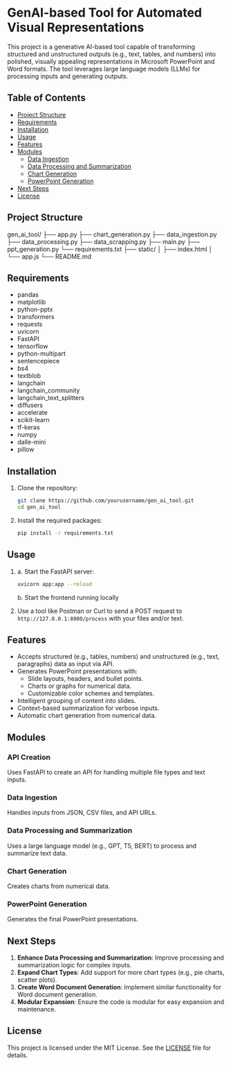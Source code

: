 # GenAI-based Tool for Automated Visual Representations

This project is a generative AI-based tool capable of transforming structured and unstructured outputs (e.g., text, tables, and numbers) into polished, visually appealing representations in Microsoft PowerPoint and Word formats. The tool leverages large language models (LLMs) for processing inputs and generating outputs.

## Table of Contents

- [Project Structure](#project-structure)
- [Requirements](#requirements)
- [Installation](#installation)
- [Usage](#usage)
- [Features](#features)
- [Modules](#modules)
  - [Data Ingestion](#data-ingestion)
  - [Data Processing and Summarization](#data-processing-and-summarization)
  - [Chart Generation](#chart-generation)
  - [PowerPoint Generation](#powerpoint-generation)
- [Next Steps](#next-steps)
- [License](#license)

## Project Structure

gen_ai_tool/ 
├── app.py 
├── chart_generation.py 
├── data_ingestion.py 
├── data_processing.py 
├── data_scrapping.py 
├── main.py 
├── ppt_generation.py 
└── requirements.txt 
├── static/ 
│ ├── index.html 
│ └── app.js 
└── README.md


## Requirements

- pandas
- matplotlib
- python-pptx
- transformers 
- requests
- uvicorn
- FastAPI
- tensorflow
- python-multipart
- sentencepiece
- bs4
- textblob
- langchain
- langchain_community
- langchain_text_splitters
- diffusers
- accelerate
- scikit-learn
- tf-keras
- numpy
- dalle-mini
- pillow


## Installation

1. Clone the repository:
    ```bash
    git clone https://github.com/yourusername/gen_ai_tool.git
    cd gen_ai_tool
    ```

2. Install the required packages:
    ```bash
    pip install -r requirements.txt
    ```

## Usage

1. a. Start the FastAPI server:
    ```bash
    uvicorn app:app --reload
    ```
   b. Start the frontend running locally

2. Use a tool like Postman or Curl to send a POST request to `http://127.0.0.1:8000/process` with your files and/or text.

## Features

- Accepts structured (e.g., tables, numbers) and unstructured (e.g., text, paragraphs) data as input via API.
- Generates PowerPoint presentations with:
  - Slide layouts, headers, and bullet points.
  - Charts or graphs for numerical data.
  - Customizable color schemes and templates.
- Intelligent grouping of content into slides.
- Context-based summarization for verbose inputs.
- Automatic chart generation from numerical data.

## Modules

### API Creation

Uses FastAPI to create an API for handling multiple file types and text inputs.

### Data Ingestion

Handles inputs from JSON, CSV files, and API URLs.

### Data Processing and Summarization

Uses a large language model (e.g., GPT, T5, BERT) to process and summarize text data.

### Chart Generation

Creates charts from numerical data.

### PowerPoint Generation

Generates the final PowerPoint presentations.

## Next Steps

1. **Enhance Data Processing and Summarization**: Improve processing and summarization logic for complex inputs.
2. **Expand Chart Types**: Add support for more chart types (e.g., pie charts, scatter plots).
3. **Create Word Document Generation**: Implement similar functionality for Word document generation.
4. **Modular Expansion**: Ensure the code is modular for easy expansion and maintenance.

## License

This project is licensed under the MIT License. See the [LICENSE](LICENSE) file for details.
